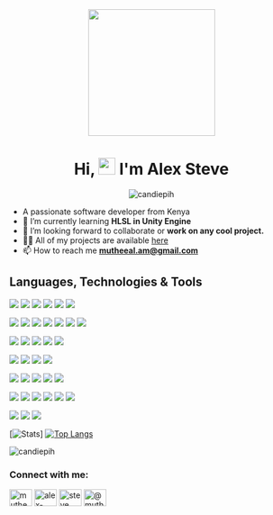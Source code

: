 <div align="center"><img src="https://media.giphy.com/media/5eLDrEaRGHegx2FeF2/giphy.gif" width="225px"></div>
<h1 align="center">Hi, <img src="https://raw.githubusercontent.com/MartinHeinz/MartinHeinz/master/wave.gif" width="30px"> I'm Alex Steve</h1>

<p align="center"> <img src="https://komarev.com/ghpvc/?username=candiepih&label=Profile%20views&color=0e75b6&style=flat" alt="candiepih" /> </p>

- A passionate software developer from Kenya
- 🌱 I’m currently learning **HLSL in Unity Engine**
- 👯 I’m looking forward to collaborate or **work on any cool project.**
- 👨‍💻 All of my projects are available [here](https://portfolio-candiepih.vercel.app/)
- 📫 How to reach me **mutheeal.am@gmail.com**

## Languages, Technologies & Tools

![](https://img.shields.io/badge/Code-C-informational?style=flat&logo=c&logoColor=white&color=2bbc8a)
![](https://img.shields.io/badge/Code-CSharp-informational?style=flat&logo=csharp&logoColor=white&color=2bbc8a)
![](https://img.shields.io/badge/Code-Javascript-informational?style=flat&logo=javascript&logoColor=white&color=2bbc8a)
![](https://img.shields.io/badge/Code-Typescript-informational?style=flat&logo=typescript&logoColor=white&color=2bbc8a)
![](https://img.shields.io/badge/Code-PhP-informational?style=flat&logo=php&logoColor=white&color=2bbc8a)
![](https://img.shields.io/badge/Code-Python-informational?style=flat&logo=python&logoColor=white&color=2bbc8a)

![](https://img.shields.io/badge/Code-React-informational?style=flat&logo=react&logoColor=white&color=2bbc8a)
![](https://img.shields.io/badge/Code-CSS3-informational?style=flat&logo=css3&logoColor=white&color=2bbc8a)
![](https://img.shields.io/badge/Code-HTML5-informational?style=flat&logo=html5&logoColor=white&color=2bbc8a)
![](https://img.shields.io/badge/Code-Sass-informational?style=flat&logo=sass&logoColor=white&color=2bbc8a)
![](https://img.shields.io/badge/Code-Redux-informational?style=flat&logo=redux&logoColor=white&color=2bbc8a)
![](https://img.shields.io/badge/Tool-Webpack-informational?style=flat&logo=webpack&logoColor=white&color=2bbc8a)
![](https://img.shields.io/badge/Tool-Babel-informational?style=flat&logo=babel&logoColor=white&color=2bbc8a)

![](https://img.shields.io/badge/Code-NodeJs-informational?style=flat&logo=nodedotjs&logoColor=white&color=2bbc8a)
![](https://img.shields.io/badge/Code-Express-informational?style=flat&logo=express&logoColor=white&color=2bbc8a)
![](https://img.shields.io/badge/Cloud-Nginx-informational?style=flat&logo=nginx&logoColor=white&color=2bbc8a)
![](https://img.shields.io/badge/Cloud-Apache-informational?style=flat&logo=apache&logoColor=white&color=2bbc8a)
![](https://img.shields.io/badge/Framework-NextJs-informational?style=flat&logo=nextdotjs&logoColor=white&color=2bbc8a)

![](https://img.shields.io/badge/DB-MySQL-informational?style=flat&logo=mysql&logoColor=white&color=2bbc8a)
![](https://img.shields.io/badge/DB-MongoDb-informational?style=flat&logo=mongodb&logoColor=white&color=2bbc8a)
![](https://img.shields.io/badge/DB-Redis-informational?style=flat&logo=redis&logoColor=white&color=2bbc8a)
![](https://img.shields.io/badge/DB-Sqlite-informational?style=flat&logo=sqlite&logoColor=white&color=2bbc8a)

![](https://img.shields.io/badge/Devops-Bash-informational?style=flat&logo=gnubash&logoColor=white&color=2bbc8a)
![](https://img.shields.io/badge/Devops-Vagrant-informational?style=flat&logo=vagrant&logoColor=white&color=2bbc8a)
![](https://img.shields.io/badge/Baas-Heroku-informational?style=flat&logo=heroku&logoColor=white&color=2bbc8a)
![](https://img.shields.io/badge/Framework-Flask-informational?style=flat&logo=flask&logoColor=white&color=2bbc8a)
![](https://img.shields.io/badge/Framework-Django-informational?style=flat&logo=django&logoColor=white&color=2bbc8a)

![](https://img.shields.io/badge/Testing-Jest-informational?style=flat&logo=jest&logoColor=white&color=2bbc8a)
![](https://img.shields.io/badge/Testing-Mocha-informational?style=flat&logo=mocha&logoColor=white&color=2bbc8a)
![](https://img.shields.io/badge/Testing-Chai-informational?style=flat&logo=chai&logoColor=white&color=2bbc8a)
![](https://img.shields.io/badge/Design-PhotoShop-informational?style=flat&logo=adobephotoshop&logoColor=white&color=2bbc8a)
![](https://img.shields.io/badge/Modelling-Blender-informational?style=flat&logo=blender&logoColor=white&color=2bbc8a)
![](https://img.shields.io/badge/API-Postman-informational?style=flat&logo=postman&logoColor=white&color=2bbc8a)

![](https://img.shields.io/badge/GameEngine-Unity-informational?style=flat&logo=unity&logoColor=white&color=2bbc8a)
![](https://img.shields.io/badge/OS-Linux-informational?style=flat&logo=linux&logoColor=white&color=2bbc8a)
![](https://img.shields.io/badge/VCS-Git-informational?style=flat&logo=git&logoColor=white&color=2bbc8a)

[![Stats](https://github-readme-stats.vercel.app/api?username=candiepih&show_icons=true&theme=outrun&hide_border=true)]
[![Top Langs](https://github-readme-stats.vercel.app/api/top-langs/?username=candiepih&layout=compact&hide_border=true&theme=outrun&langs_count=8)](https://github.com/candiepih/github-readme-stats)
<p><img align="center" src="https://github-readme-streak-stats.herokuapp.com/?user=candiepih&theme=outrun" alt="candiepih" /></p>


<h3 align="left">Connect with me:</h3>
<p align="left">
<a href="https://twitter.com/mutheealam" target="blank"><img align="center" src="https://raw.githubusercontent.com/rahuldkjain/github-profile-readme-generator/master/src/images/icons/Social/twitter.svg" alt="mutheealam" height="30" width="40" /></a>
<a href="https://linkedin.com/in/alex-steve-906242116" target="blank"><img align="center" src="https://raw.githubusercontent.com/rahuldkjain/github-profile-readme-generator/master/src/images/icons/Social/linked-in-alt.svg" alt="alex-steve-906242116" height="30" width="40" /></a>
<a href="https://fb.com/steve kadih p" target="blank"><img align="center" src="https://raw.githubusercontent.com/rahuldkjain/github-profile-readme-generator/master/src/images/icons/Social/facebook.svg" alt="steve kadih p" height="30" width="40" /></a>
<a href="https://medium.com/@mutheeal.am" target="blank"><img align="center" src="https://raw.githubusercontent.com/rahuldkjain/github-profile-readme-generator/master/src/images/icons/Social/medium.svg" alt="@mutheeal.am" height="30" width="40" /></a>
</p>

<!---
candiepih/candiepih is a ✨ special ✨ repository because its `README.md` (this file) appears on your GitHub profile.
You can click the Preview link to take a look at your changes.
--->

